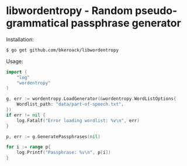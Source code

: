 libwordentropy - Random pseudo-grammatical passphrase generator
===============================================================

Installation:

```bash
$ go get github.com/bkeroack/libwordentropy
```

Usage:

```go
import (
	"log"
	"wordentropy"
)

g, err := wordentropy.LoadGenerator(&wordentropy.WordListOptions{
	Wordlist_path: "data/part-of-speech.txt",
})
if err != nil {
	log.Fatalf("Error loading wordlist: %v\n", err)
}

p, err := g.GeneratePassphrases(nil)

for i := range p{
	log.Printf("Passphrase: %v\n", p[i])	
}
```